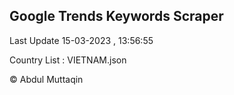 

## Google Trends Keywords Scraper 
 
Last Update 15-03-2023 , 13:56:55

Country List :
VIETNAM.json



© Abdul Muttaqin 
